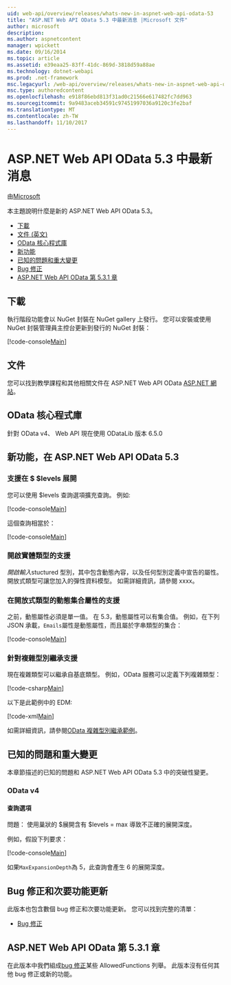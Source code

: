 ```yaml
---
uid: web-api/overview/releases/whats-new-in-aspnet-web-api-odata-53
title: "ASP.NET Web API OData 5.3 中最新消息 |Microsoft 文件"
author: microsoft
description: 
ms.author: aspnetcontent
manager: wpickett
ms.date: 09/16/2014
ms.topic: article
ms.assetid: e39eaa25-83ff-41dc-869d-3818d59a88ae
ms.technology: dotnet-webapi
ms.prod: .net-framework
msc.legacyurl: /web-api/overview/releases/whats-new-in-aspnet-web-api-odata-53
msc.type: authoredcontent
ms.openlocfilehash: e918f86ebd813f31ad0c21566e617482fc7dd963
ms.sourcegitcommit: 9a9483aceb34591c97451997036a9120c3fe2baf
ms.translationtype: MT
ms.contentlocale: zh-TW
ms.lasthandoff: 11/10/2017
---
```

<a name="whats-new-in-aspnet-web-api-odata-53"></a>ASP.NET Web API OData 5.3 中最新消息
====================
由[Microsoft](https://github.com/microsoft)

本主題說明什麼是新的 ASP.NET Web API OData 5.3。

- [下載](#download)
- [文件 (英文)](#documentation)
- [OData 核心程式庫](#corelib)
- [新功能](#newf)
- [已知的問題和重大變更](#known-issues)
- [Bug 修正](#bug-fixes)
- [ASP.NET Web API OData 第 5.3.1 章](#OD)

<a id="download"></a>
## <a name="download"></a>下載

執行階段功能會以 NuGet 封裝在 NuGet gallery 上發行。 您可以安裝或使用 NuGet 封裝管理員主控台更新到發行的 NuGet 封裝：

[!code-console[Main](whats-new-in-aspnet-web-api-odata-53/samples/sample1.cmd)]

<a id="documentation"></a>
## <a name="documentation"></a>文件

您可以找到教學課程和其他相關文件在 ASP.NET Web API OData [ASP.NET 網站](../odata-support-in-aspnet-web-api/index.md)。

<a id="corelib"></a>
## <a name="odata-core-libraries"></a>OData 核心程式庫

針對 OData v4、 Web API 現在使用 ODataLib 版本 6.5.0

<a id="newf"></a>
## <a name="new-features-in-aspnet-web-api-odata-53"></a>新功能，在 ASP.NET Web API OData 5.3

### <a name="support-for-levels-in-expand"></a>支援在 $ $levels 展開

您可以使用 $levels 查詢選項擴充查詢。 例如: 

[!code-console[Main](whats-new-in-aspnet-web-api-odata-53/samples/sample2.cmd)]

這個查詢相當於：

[!code-console[Main](whats-new-in-aspnet-web-api-odata-53/samples/sample3.cmd)]

<a id="open-entity-types"></a>
### <a name="support-for-open-entity-types"></a>開啟實體類型的支援

*開啟輸入*stuctured 型別，其中包含動態內容，以及任何型別定義中宣告的屬性。 開放式類型可讓您加入的彈性資料模型。 如需詳細資訊，請參閱 xxxx。

### <a name="support-for-dynamic-collection-properties-in-open-types"></a>在開放式類型的動態集合屬性的支援

之前，動態屬性必須是單一值。 在 5.3，動態屬性可以有集合值。 例如，在下列 JSON 承載，`Emails`屬性是動態屬性，而且屬於字串類型的集合：

[!code-console[Main](whats-new-in-aspnet-web-api-odata-53/samples/sample4.cmd)]

### <a name="support-for-inheritance-for-complex-types"></a>針對複雜型別繼承支援

現在複雜類型可以繼承自基底類型。 例如，OData 服務可以定義下列複雜類型：

[!code-csharp[Main](whats-new-in-aspnet-web-api-odata-53/samples/sample5.cs)]

以下是此範例中的 EDM:

[!code-xml[Main](whats-new-in-aspnet-web-api-odata-53/samples/sample6.xml?highlight=8,15)]

如需詳細資訊，請參閱[OData 複雜型別繼承範例](http://aspnet.codeplex.com/SourceControl/latest#Samples/WebApi/OData/v4/ODataComplexTypeInheritanceSample/ReadMe.txt)。

<a id="known-issues"></a>
## <a name="known-issues-and-breaking-changes"></a>已知的問題和重大變更

本章節描述的已知的問題和 ASP.NET Web API OData 5.3 中的突破性變更。

### <a name="odata-v4"></a>OData v4

#### <a name="query-options"></a>查詢選項

問題： 使用巢狀的 $展開含有 $levels = max 導致不正確的展開深度。

例如，假設下列要求：

[!code-console[Main](whats-new-in-aspnet-web-api-odata-53/samples/sample7.cmd)]

如果`MaxExpansionDepth`為 5，此查詢會產生 6 的展開深度。

<a id="bug-fixes"></a>
## <a name="bug-fixes-and-minor-feature-updates"></a>Bug 修正和次要功能更新

此版本也包含數個 bug 修正和次要功能更新。 您可以找到完整的清單：

- [Bug 修正](https://aspnetwebstack.codeplex.com/workitem/list/advanced?keyword=&status=All&type=All&priority=All&release=v5.3%20Beta&assignedTo=All&component=Web%20API|Web%20API%20OData&sortField=AssignedTo&sortDirection=Ascending&page=0&reasonClosed=Fixed)

<a id="OD"></a>
## <a name="aspnet-web-api-odata-531"></a>ASP.NET Web API OData 第 5.3.1 章

在此版本中我們組成[bug 修正](https://aspnetwebstack.codeplex.com/workitem/list/advanced?keyword=&amp;status=All&amp;type=All&amp;priority=All&amp;release=v5.3.1%20Beta&amp;assignedTo=All&amp;component=Web%20API%20OData&amp;sortField=LastUpdatedDate&amp;sortDirection=Descending&amp;page=0&amp;reasonClosed=All)某些 AllowedFunctions 列舉。 此版本沒有任何其他 bug 修正或新的功能。

